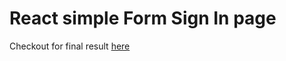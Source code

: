 # React simple Form Sign In page

Checkout for final result [here](https://thamizh27.github.io/React-sign-in-page/)

